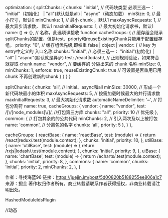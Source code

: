 optimization: {
    splitChunks: { 
      chunks: "initial",         // 代码块类型 必须三选一： "initial"（初始化） | "all"(默认就是all) | "async"（动态加载） 
      minSize: 0,                // 最小尺寸，默认0
      minChunks: 1,              // 最小 chunk ，默认1
      maxAsyncRequests: 1,       // 最大异步请求数， 默认1
      maxInitialRequests: 1,     // 最大初始化请求书，默认1
      name: () => {},            // 名称，此选项课接收 function
      cacheGroups: {                // 缓存组会继承splitChunks的配置，但是test、priorty和reuseExistingChunk只能用于配置缓存组。
        priority: "0",              // 缓存组优先级,即权重 false | object |
        vendor: {                   // key 为entry中定义的 入口名称
          chunks: "initial",        // 必须三选一： "initial"(初始化) | "all" | "async"(默认就是异步)
          test: /react|lodash/,     // 正则规则验证，如果符合就提取 chunk
          name: "vendor",           // 要缓存的 分隔出来的 chunk 名称
          minSize: 0,
          minChunks: 1,
          enforce: true,
          reuseExistingChunk: true   // 可设置是否重用已用chunk 不再创建新的chunk
        }
      }
    }
  }

 splitChunks: {
      chunks: 'all',   // initial、async和all
      minSize: 30000,   // 形成一个新代码块最小的体积
      maxAsyncRequests: 5,   // 按需加载时候最大的并行请求数
      maxInitialRequests: 3,   // 最大初始化请求数
      automaticNameDelimiter: '~',   // 打包分割符
      name: true,
      cacheGroups: {
        vendor: {
          name: "vendor",
          test: /[\\/]node_modules[\\/]/, //打包第三方库
          chunks: "all",
          priority: 10 // 优先级
        },
        common: { // 打包其余的的公共代码
          minChunks: 2, // 引入两次及以上被打包
          name: 'common', // 分离包的名字
          chunks: 'all',
          priority: 5
        },
      }
    },


  cacheGroups: {
        reactBase: {
          name: 'reactBase',
          test: (module) => {
              return /react|redux/.test(module.context);
          },
          chunks: 'initial',
          priority: 10,
        },
        utilBase: {
          name: 'utilBase',
          test: (module) => {
              return /rxjs|lodash/.test(module.context);
          },
          chunks: 'initial',
          priority: 9,
        },
        uiBase: {
          name: 'chartBase',
          test: (module) => {
              return /echarts/.test(module.context);
          },
          chunks: 'initial',
          priority: 8,
        },
        commons: {
          name: 'common',
          chunks: 'initial',
          priority: 2,
          minChunks: 2,
        },
      }

作者：寻找海蓝96
链接：https://juejin.im/post/5d00820b5188255ee806a1c7
来源：掘金
著作权归作者所有。商业转载请联系作者获得授权，非商业转载请注明出处。

HashedModuleIdsPlugin
<script src="https://cdn.polyfill.io/v2/polyfill.min.js"></script> //动态